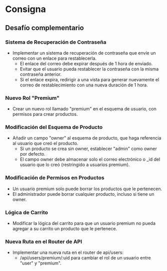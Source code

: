 # Consigna

## Desafío complementario

### Sistema de Recuperación de Contraseña

- Implementar un sistema de recuperación de contraseña que envíe un correo con un enlace para restablecerla.
  - El enlace del correo debe expirar después de 1 hora de enviado.
  - Evitar que el usuario pueda restablecer la contraseña con la misma contraseña anterior.
  - Si el enlace expira, redirigir a una vista para generar nuevamente el correo de restablecimiento con una nueva duración de 1 hora.

### Nuevo Rol "Premium"

- Crear un nuevo rol llamado "premium" en el esquema de usuario, con permisos para crear productos.

### Modificación del Esquema de Producto

- Añadir un campo "owner" al esquema de producto, que haga referencia al usuario que creó el producto.
  - Si un producto se crea sin owner, establecer "admin" como owner por defecto.
  - El campo owner debe almacenar solo el correo electrónico o _id del usuario que lo creó (restringido a usuarios premium).

### Modificación de Permisos en Productos

- Un usuario premium solo puede borrar los productos que le pertenecen.
- El administrador puede borrar cualquier producto, incluso si tiene un owner.

### Lógica de Carrito

- Modificar la lógica del carrito para que un usuario premium no pueda agregar a su carrito un producto que le pertenece.

### Nueva Ruta en el Router de API

- Implementar una nueva ruta en el router de api/users:
  - /api/users/premium/:uid para cambiar el rol de un usuario entre "user" y "premium".
